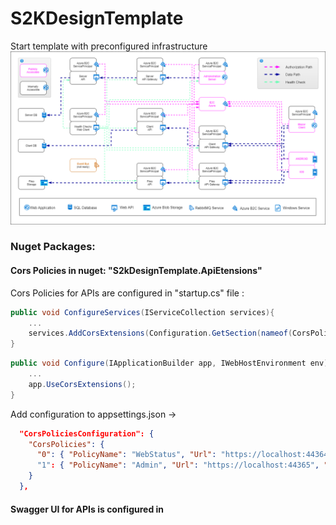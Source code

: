 # S2KDesignTemplate

Start template with preconfigured infrastructure
![](docs/img/InfrastructureDiagram.drawio.png) 

### Nuget Packages:
#### Cors Policies in nuget: "S2kDesignTemplate.ApiEtensions"
Cors Policies for APIs are configured in "startup.cs" file : 

```c# 
public void ConfigureServices(IServiceCollection services){
    ...
    services.AddCorsExtensions(Configuration.GetSection(nameof(CorsPoliciesConfiguration)).Get<CorsPoliciesConfiguration>());
}
```
```c#
public void Configure(IApplicationBuilder app, IWebHostEnvironment env){
    ...
    app.UseCorsExtensions();
}
```
Add configuration to appsettings.json ->
```json
  "CorsPoliciesConfiguration": {
    "CorsPolicies": {
      "0": { "PolicyName": "WebStatus", "Url": "https://localhost:44364", "Enabled": true }
      "1": { "PolicyName": "Admin", "Url": "https://localhost:44365", "Enabled": true }
    }
  },
```
#### Swagger UI for APIs is configured in 